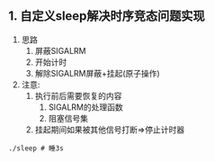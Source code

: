 ## 1. 自定义sleep解决时序竞态问题实现
1. 思路
    1. 屏蔽SIGALRM
    2. 开始计时
    3. 解除SIGALRM屏蔽+挂起(原子操作)
2. 注意:
    1. 执行前后需要恢复的内容
        1. SIGALRM的处理函数
        2. 阻塞信号集
    2. 挂起期间如果被其他信号打断=>停止计时器
```
./sleep # 睡3s
```
